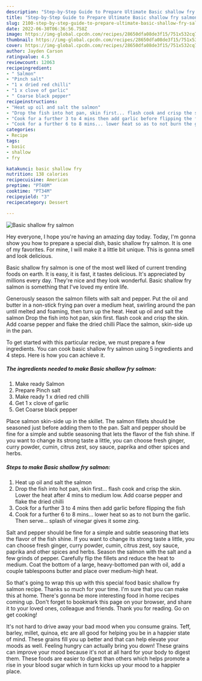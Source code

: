 ```yaml
---
description: "Step-by-Step Guide to Prepare Ultimate Basic shallow fry salmon"
title: "Step-by-Step Guide to Prepare Ultimate Basic shallow fry salmon"
slug: 2100-step-by-step-guide-to-prepare-ultimate-basic-shallow-fry-salmon
date: 2022-06-30T06:36:56.758Z
image: https://img-global.cpcdn.com/recipes/28650dfa08de3f15/751x532cq70/basic-shallow-fry-salmon-recipe-main-photo.jpg
thumbnail: https://img-global.cpcdn.com/recipes/28650dfa08de3f15/751x532cq70/basic-shallow-fry-salmon-recipe-main-photo.jpg
cover: https://img-global.cpcdn.com/recipes/28650dfa08de3f15/751x532cq70/basic-shallow-fry-salmon-recipe-main-photo.jpg
author: Jayden Carson
ratingvalue: 4.5
reviewcount: 12063
recipeingredient:
- " Salmon"
- "Pinch salt"
- "1 x dried red chilli"
- "1 x clove of garlic"
- " Coarse black pepper"
recipeinstructions:
- "Heat up oil and salt the salmon"
- "Drop the fish into hot pan, skin first... flash cook and crisp the skin. Lower the heat after 4 mins to medium low. Add coarse pepper and flake the dried chilli"
- "Cook for a further 3 to 4 mins then add garlic before flipping the fish"
- "Cook for a further 6 to 8 mins... lower heat so as to not burn the garlic. Then serve... splash of vinegar gives it some zing."
categories:
- Recipe
tags:
- basic
- shallow
- fry

katakunci: basic shallow fry 
nutrition: 138 calories
recipecuisine: American
preptime: "PT40M"
cooktime: "PT34M"
recipeyield: "3"
recipecategory: Dessert

---
```



![Basic shallow fry salmon](https://img-global.cpcdn.com/recipes/28650dfa08de3f15/751x532cq70/basic-shallow-fry-salmon-recipe-main-photo.jpg)

Hey everyone, I hope you're having an amazing day today. Today, I'm gonna show you how to prepare a special dish, basic shallow fry salmon. It is one of my favorites. For mine, I will make it a little bit unique. This is gonna smell and look delicious.

Basic shallow fry salmon is one of the most well liked of current trending foods on earth. It is easy, it is fast, it tastes delicious. It's appreciated by millions every day. They're nice and they look wonderful. Basic shallow fry salmon is something that I've loved my entire life.

Generously season the salmon fillets with salt and pepper. Put the oil and butter in a non-stick frying pan over a medium heat, swirling around the pan until melted and foaming, then turn up the heat. Heat up oil and salt the salmon Drop the fish into hot pan, skin first. flash cook and crisp the skin. Add coarse pepper and flake the dried chilli Place the salmon, skin-side up in the pan.


To get started with this particular recipe, we must prepare a few ingredients. You can cook basic shallow fry salmon using 5 ingredients and 4 steps. Here is how you can achieve it.

<!--inarticleads1-->

##### The ingredients needed to make Basic shallow fry salmon:

1. Make ready  Salmon
1. Prepare Pinch salt
1. Make ready 1 x dried red chilli
1. Get 1 x clove of garlic
1. Get  Coarse black pepper


Place salmon skin-side up in the skillet. The salmon fillets should be seasoned just before adding them to the pan. Salt and pepper should be fine for a simple and subtle seasoning that lets the flavor of the fish shine. If you want to change its strong taste a little, you can choose fresh ginger, curry powder, cumin, citrus zest, soy sauce, paprika and other spices and herbs. 

<!--inarticleads2-->

##### Steps to make Basic shallow fry salmon:

1. Heat up oil and salt the salmon
1. Drop the fish into hot pan, skin first... flash cook and crisp the skin. Lower the heat after 4 mins to medium low. Add coarse pepper and flake the dried chilli
1. Cook for a further 3 to 4 mins then add garlic before flipping the fish
1. Cook for a further 6 to 8 mins... lower heat so as to not burn the garlic. Then serve... splash of vinegar gives it some zing.


Salt and pepper should be fine for a simple and subtle seasoning that lets the flavor of the fish shine. If you want to change its strong taste a little, you can choose fresh ginger, curry powder, cumin, citrus zest, soy sauce, paprika and other spices and herbs. Season the salmon with the salt and a few grinds of pepper. Carefully flip the fillets and reduce the heat to medium. Coat the bottom of a large, heavy-bottomed pan with oil, add a couple tablespoons butter and place over medium-high heat. 

So that's going to wrap this up with this special food basic shallow fry salmon recipe. Thanks so much for your time. I'm sure that you can make this at home. There's gonna be more interesting food in home recipes coming up. Don't forget to bookmark this page on your browser, and share it to your loved ones, colleague and friends. Thank you for reading. Go on get cooking!

It's not hard to drive away your bad mood when you consume grains. Teff, barley, millet, quinoa, etc are all good for helping you be in a happier state of mind. These grains fill you up better and that can help elevate your moods as well. Feeling hungry can actually bring you down! These grains can improve your mood because it's not at all hard for your body to digest them. These foods are easier to digest than others which helps promote a rise in your blood sugar which in turn kicks up your mood to a happier place.
